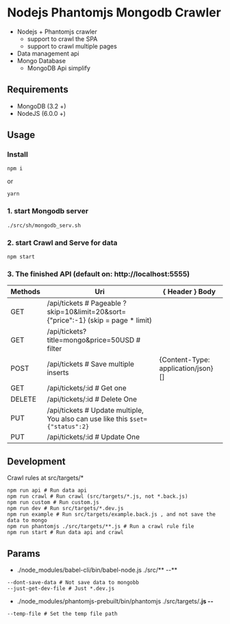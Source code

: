 # Nodejs Phantomjs Mongodb Crawler

* Nodejs + Phantomjs crawler
  * support to crawl the SPA
  * support to crawl multiple pages
* Data management api
* Mongo Database
  * MongoDB Api simplify

## Requirements

* MongoDB (3.2 +)
* NodeJS (6.0.0 +)

## Usage

### Install
```shell
npm i
```
or
```shell
yarn
```

### 1. start Mongodb server
```shell
./src/sh/mongodb_serv.sh
```
### 2. start Crawl and Serve for data
```shell
npm start
```

### 3. The finished API (default on: http://localhost:5555)

| Methods            | Uri                                            | { Header } Body                  |
| ------------------ | ---------------------------------------------- | -------------------------------- |
| GET                | /api/tickets # Pageable ?skip=10&limit=20&sort={"price":-1} (skip = page * limit) | |
| GET                | /api/tickets?title=mongo&price=50USD # filter                                     |
| POST               | /api/tickets # Save multiple inserts           | {Content-Type: application/json} [] |
| GET                | /api/tickets/:id # Get one                     |                                  |
| DELETE             | /api/tickets/:id # Delete One                  |                                  |
| PUT                | /api/tickets # Update multiple, You also can use like this `$set={"status":2}` |  |
| PUT                | /api/tickets/:id # Update One                  |                                  |

## Development

Crawl rules at src/targets/*

```shell
npm run api # Run data api
npm run crawl # Run crawl (src/targets/*.js, not *.back.js)
npm run custom # Run custom.js
npm run dev # Run src/targets/*.dev.js
npm run example # Run src/targets/example.back.js , and not save the data to mongo
npm run phantomjs ./src/targets/**.js # Run a crawl rule file
npm run start # Run data api and crawl
```

## Params

* ./node_modules/babel-cli/bin/babel-node.js ./src/** --**
```shell
--dont-save-data # Not save data to mongobb
--just-get-dev-file # Just *.dev.js
```

* ./node_modules/phantomjs-prebuilt/bin/phantomjs ./src/targets/**.js --**
```shell
--temp-file # Set the temp file path
```
